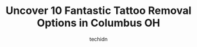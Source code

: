 ---
layout: ampstory
image: https://i0.wp.com/www.depkes.org/wp-content/uploads/2023/06/tattoo-removal-0-in-columbus-oh-1685778563.jpeg?resize=640,853
author: techidn
featured: false
description: Discover the impressive array of Tattoo Removal options in Columbus OH, where you can find 10 of the largest Tattoo Removal establishments in the area. From renowned classics to hidden gems,
title: Uncover 10 Fantastic Tattoo Removal Options in Columbus OH
cover:
   title: Uncover 10 Fantastic Tattoo Removal Options in Columbus OH
   subtitle: Rickpate
   background: https://www.depkes.org/wp-content/uploads/2023/06/tattoo-removal-0-in-columbus-oh-1685778563.jpeg

pages: 
 - layout: thirds
   top: <h1>#1 Evolved Body Art</h1>
   bottom: "<p>Stacey is an amazing artist! Not only did she listen to exactly what I was looking for, she was professional, engaging, and did amazing work. The tattoo that she did for </p>"
   background: https://www.depkes.org/wp-content/uploads/2023/06/tattoo-removal-1-in-columbus-oh-1685778564.jpeg
   backgroundblur: true
 - layout: thirds
   top: <h1>#2 Jiva Med Spa Columbus</h1>
   bottom: "<p>I had a horrible experience here. I wanted part of my tattoo removed. The doctor said it would take 12 sessions to remove. I told him I was only here for another 3 weeks </p>"
   background: https://www.depkes.org/wp-content/uploads/2023/06/tattoo-removal-2-in-columbus-oh-1685778565.jpeg
   cta:
      link: https://www.depkes.org/blog/uncover-10-fantastic-tattoo-removal-options-in-columbus-oh/
      text: Uncover 10 Fantastic Tattoo Removal Options in Columbus OH
 - layout: thirds
   top: <h1>#3 Stained Skin</h1>
   bottom: "<p>1255 N High St, Columbus, OH 43201, United States</p>"
   background: https://www.depkes.org/wp-content/uploads/2023/06/tattoo-removal-3-in-columbus-oh-1685778565.jpeg
   cta:
      link: https://www.depkes.org/blog/uncover-10-fantastic-tattoo-removal-options-in-columbus-oh/
      text: Uncover 10 Fantastic Tattoo Removal Options in Columbus OH
 - layout: thirds
   top: <h1>#4 Evolved Body Art</h1>
   bottom: "<p>2413 N High St, Columbus, OH 43202, United States</p>"
   background: https://plus.unsplash.com/premium_photo-1664640458616-3c74f8cb4589?ixlib=rb-4.0.3&ixid=MnwxMjA3fDB8MHxwaG90by1wYWdlfHx8fGVufDB8fHx8&auto=format&fit=crop&w=640&h=853&q=80
   cta:
      link: https://www.depkes.org/blog/uncover-10-fantastic-tattoo-removal-options-in-columbus-oh/
      text: Uncover 10 Fantastic Tattoo Removal Options in Columbus OH
 - layout: thirds
   top: <h1>#5 Red Tree Tattoo Gallery</h1>
   bottom: "<p>904 N 22nd St, Columbus, OH 43219, United States</p>"
   background: https://images.unsplash.com/photo-1489648022186-8f49310909a0?ixlib=rb-4.0.3&ixid=MnwxMjA3fDB8MHxwaG90by1wYWdlfHx8fGVufDB8fHx8&auto=format&fit=crop&w=640&h=853&q=80
   cta:
      link: https://www.depkes.org/blog/uncover-10-fantastic-tattoo-removal-options-in-columbus-oh/
      text: Uncover 10 Fantastic Tattoo Removal Options in Columbus OH
 - layout: thirds
   top: <h1>#6 Goodhue Aesthetics</h1>
   bottom: "<p>3500 Snouffer Rd Ste 100 Suite 100, Columbus, OH 43235, United States</p>"
   background: https://images.unsplash.com/photo-1524169358666-79f22534bc6e?ixlib=rb-4.0.3&ixid=MnwxMjA3fDB8MHxwaG90by1wYWdlfHx8fGVufDB8fHx8&auto=format&fit=crop&w=640&h=853&q=80
   cta:
      link: https://www.depkes.org/blog/uncover-10-fantastic-tattoo-removal-options-in-columbus-oh/
      text: Uncover 10 Fantastic Tattoo Removal Options in Columbus OH
 - layout: thirds
   top: <h1>#7 About Face Med Spa</h1>
   bottom: "<p>1918 Bethel Rd, Columbus, OH 43220, United States</p>"
   background: https://images.unsplash.com/photo-1522441815192-d9f04eb0615c?ixlib=rb-4.0.3&ixid=MnwxMjA3fDB8MHxwaG90by1wYWdlfHx8fGVufDB8fHx8&auto=format&fit=crop&w=640&h=853&q=80
   cta:
      link: https://www.depkes.org/blog/uncover-10-fantastic-tattoo-removal-options-in-columbus-oh/
      text: Uncover 10 Fantastic Tattoo Removal Options in Columbus OH
 - layout: thirds
   middle: Continue reading...
   background: https://images.unsplash.com/photo-1496096265110-f83ad7f96608?ixlib=rb-4.0.3&ixid=MnwxMjA3fDB8MHxwaG90by1wYWdlfHx8fGVufDB8fHx8&auto=format&fit=crop&w=640&h=853&q=80
   cta:
      link: https://www.depkes.org/blog/uncover-10-fantastic-tattoo-removal-options-in-columbus-oh/
      text: Uncover 10 Fantastic Tattoo Removal Options in Columbus OH
      
---